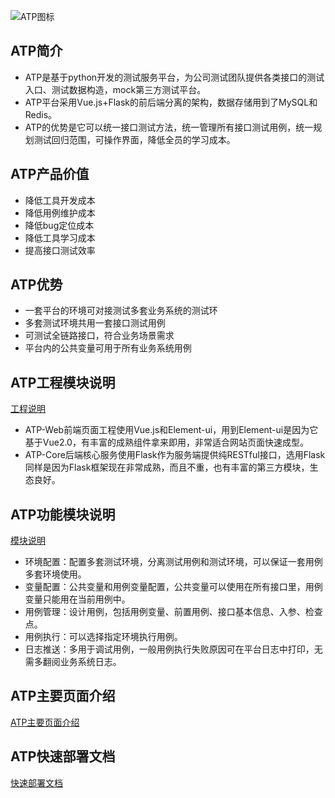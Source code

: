 ![ATP图标](https://github.com/ooqitech/ATP/blob/master/images/atp2.png)



## **ATP简介**
- ATP是基于python开发的测试服务平台，为公司测试团队提供各类接口的测试入口、测试数据构造，mock第三方测试平台。
- ATP平台采用Vue.js+Flask的前后端分离的架构，数据存储用到了MySQL和Redis。
- ATP的优势是它可以统一接口测试方法，统一管理所有接口测试用例，统一规划测试回归范围，可操作界面，降低全员的学习成本。

## **ATP产品价值**
- 降低工具开发成本
- 降低用例维护成本
- 降低bug定位成本
- 降低工具学习成本
- 提高接口测试效率

## **ATP优势**
- 一套平台的环境可对接测试多套业务系统的测试环
- 多套测试环境共用一套接口测试用例
- 可测试全链路接口，符合业务场景需求
- 平台内的公共变量可用于所有业务系统用例

##  **ATP工程模块说明**
[工程说明](http://99.48.58.207/chengyun.liu/atpForOpen/wikis/projectSpecification)
- ATP-Web前端页面工程使用Vue.js和Element-ui，用到Element-ui是因为它基于Vue2.0，有丰富的成熟组件拿来即用，非常适合网站页面快速成型。
- ATP-Core后端核心服务使用Flask作为服务端提供纯RESTful接口，选用Flask同样是因为Flask框架现在非常成熟，而且不重，也有丰富的第三方模块，生态良好。

##  **ATP功能模块说明**
[模块说明](http://git.immd.cn/chengyun.liu/atpForOpen/wikis/function)
- 环境配置：配置多套测试环境，分离测试用例和测试环境，可以保证一套用例多套环境使用。
- 变量配置：公共变量和用例变量配置，公共变量可以使用在所有接口里，用例变量只能用在当前用例中。
- 用例管理：设计用例，包括用例变量、前置用例、接口基本信息、入参、检查点。
- 用例执行：可以选择指定环境执行用例。
- 日志推送：多用于调试用例，一般用例执行失败原因可在平台日志中打印，无需多翻阅业务系统日志。

##  **ATP主要页面介绍**

[ATP主要页面介绍](http://git.immd.cn/chengyun.liu/atpForOpen/wikis/functionForATP)

##  **ATP快速部署文档**

[快速部署文档](http://git.immd.cn/chengyun.liu/atpForOpen/wikis/deployment)

